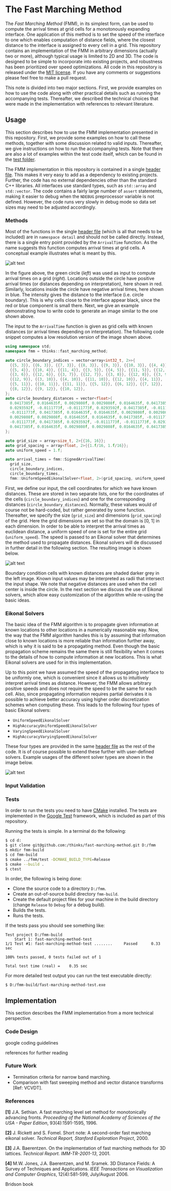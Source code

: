 # The Fast Marching Method
The *Fast Marching Method* (FMM), in its simplest form, can be used to compute the arrival times at grid cells for a monotonously expanding interface. One application of this method is to set the speed of the interface to one which enables computation of distance fields, where the closest distance to the interface is assigned to every cell in a grid. This repository contains an implementation of the FMM in arbitrary dimensions (actually two or more), although typical usage is limited to 2D and 3D. The code is designed to be simple to incorporate into existing projects, and robustness has been prioritized over speed optimizations. All code in this repository is released under the [MIT license](https://en.wikipedia.org/wiki/MIT_License). If you have any comments or suggestions please feel free to make a pull request.

This note is divided into two major sections. First, we provide examples on how to use the code along with other practical details such as running the accompanying tests. Thereafter, we described the technical choices that were made in the implementation with references to relevant literature.

## Usage
This section describes how to use the FMM implementation presented in this repository. First, we provide some examples on how to call these methods, together with some discussion related to valid inputs. Thereafter, we give instructions on how to run the accompanying tests. Note that there are also a lot of examples within the test code itself, which can be found in the [test folder](https://github.com/thinks/fast-marching-method/tree/master/test). 

The FMM implementation in this repository is contained in a single [header file](https://github.com/thinks/fast-marching-method/blob/master/include/thinks/fast_marching_method/fast_marching_method.hpp). This makes it very easy to add as a dependency to existing projects. Further, the code has no external dependencies other than the standard C++ libraries. All interfaces use standard types, such as `std::array` and `std::vector`. The code contains a fairly large number of `assert` statements, making it easier to debug when the `NDEBUG` preprocessor variable is not defined. However, the code runs very slowly in debug mode so data set sizes may need to be adjusted accordingly.

### Methods
Most of the functions in the single [header file](https://github.com/thinks/fast-marching-method/blob/master/include/thinks/fast_marching_method/fast_marching_method.hpp) (which is all that needs to be included) are in `namespace detail` and should not be called directly. Instead, there is a single entry point provided by the `ArrivalTime` function. As the name suggests this function computes arrival times at grid cells. A conceptual example illustrates what is meant by this.

![alt text](https://github.com/thinks/fast-marching-method/blob/master/img/fmm_readme_concept.png "Conceptual example")

In the figure above, the green circle (_left_) was used as input to compute arrival times on a grid (_right_). Locations outside the circle have positive arrival times (or distances depending on interpretation), here shown in red. Similarly, locations inside the circle have negative arrival times, here shown in blue. The intensity gives the distance to the interface (i.e. circle boundary). This is why cells close to the interface appear black, since the red or blue component is small there. Next, we give an example demonstrating how to write code to generate an image similar to the one shown above.

The input to the `ArrivalTime` function is given as grid cells with known distances (or arrival times depending on interpretation). The following code snippet computes a low resolution version of the image shown above.

```cpp
using namespace std;
namespace fmm = thinks::fast_marching_method;

auto circle_boundary_indices = vector<array<int32_t, 2>>{
  {{5, 3}}, {{6, 3}}, {{7, 3}}, {{8, 3}}, {{9, 3}}, {{10, 3}}, {{4, 4}},
  {{5, 4}}, {{10, 4}}, {{11, 4}}, {{3, 5}}, {{4, 5}}, {{11, 5}}, {{12, 5}},
  {{3, 6}}, {{12, 6}}, {{3, 7}}, {{12, 7}}, {{3, 8}}, {{12, 8}}, {{3, 9}},
  {{12, 9}}, {{3, 10}}, {{4, 10}}, {{11, 10}}, {{12, 10}}, {{4, 11}},
  {{5, 11}}, {{10, 11}}, {{11, 11}}, {{5, 12}}, {{6, 12}}, {{7, 12}},
  {{8, 12}}, {{9, 12}}, {{10, 12}},
};
auto circle_boundary_distances = vector<float>{
  0.0417385f, 0.0164635f, 0.0029808f, 0.0029808f, 0.0164635f, 0.0417385f,
  0.0293592f, -0.0111773f, -0.0111773f, 0.0293592f, 0.0417385f, -0.0111773f,
  -0.0111773f, 0.0417385f, 0.0164635f, 0.0164635f, 0.0029808f, 0.0029808f,
  0.0029808f, 0.0029808f, 0.0164635f, 0.0164635f, 0.0417385f, -0.0111773f,
  -0.0111773f, 0.0417385f, 0.0293592f, -0.0111773f, -0.0111773f, 0.0293592f,
  0.0417385f, 0.0164635f, 0.0029808f, 0.0029808f, 0.0164635f, 0.0417385f
};

auto grid_size = array<size_t, 2>{{16, 16}};
auto grid_spacing = array<float, 2>{{1.f/16, 1.f/16}};
auto uniform_speed = 1.f;

auto arrival_times = fmm::SignedArrivalTime(
  grid_size,
  circle_boundary_indices,
  circle_boundary_times,
  fmm::UniformSpeedEikonalSolver<float, 2>(grid_spacing, uniform_speed));
```

First, we define our input, the cell coordinates for which we have known distances. These are stored in two separate lists, one for the coordinates of the cells (`circle_boundary_indices`) and one for the corresponding distances (`circle_boundary_distances`). Normally, these values would of course not be hard-coded, but rather generated by some function. Thereafter, we specify the size (`grid_size`) and dimensions (`grid_spacing`) of the grid. Here the grid dimensions are set so that the domain is [0, 1] in each dimension. In order to be able to interpret the arrival times as euclidean distance, a uniform speed of one is set for the entire grid (`uniform_speed`). The speed is passed to an Eikonal solver that determines the method used to propagate distances. Eikonal solvers will de discussed in further detail in the following section. The resulting image is shown below.

![alt text](https://github.com/thinks/fast-marching-method/blob/master/img/fmm_readme_input_values.png "Code example")

Boundary condition cells with known distances are shaded darker grey in the left image. Known input values may be interpreted as radii that intersect the input shape. We note that negative distances are used when the cell center is inside the circle. In the next section we discuss the use of Eikonal solvers, which allow easy customization of the algorithm while re-using the basic ideas.

### Eikonal Solvers
The basic idea of the FMM algorithm is to propagate given information at known locations to other locations in a numerically reasonable way. Now, the way that the FMM algorithm handles this is by assuming that information close to known locations is more reliable than information further away, which is why it is said to be a propagating method. Even though the basic propagation scheme remains the same there is still flexibility when it comes to the details of how to compute information at new locations. This is what Eikonal solvers are used for in this implementation. 

Up to this point we have assumed the speed of the propagating interface to be uniformly one, which is convenient since it allows us to intuitively interpret arrival times as distance. However, the FMM allows arbitrary positive speeds and does not require the speed to be the same for each cell. Also, since propagating information requires partial derivates it is possible to achieve better accuracy using higher order discretization schemes when computing these. This leads to the following four types of basic Eikonal solvers:
* `UniformSpeedEikonalSolver`
* `HighAccuracyUniformSpeedEikonalSolver`
* `VaryingSpeedEikonalSolver`
* `HighAccuracyVaryingSpeedEikonalSolver`

These four types are provided in the same [header file](https://github.com/thinks/fast-marching-method/blob/master/include/thinks/fast_marching_method/fast_marching_method.hpp) as the rest of the code. It is of course possible to extend these further with user-defined solvers. Example usages of the different solver types are shown in the image below.

![alt text](https://github.com/thinks/fast-marching-method/blob/master/img/fmm_readme_eikonal_solvers.png "Eikonal solvers")


### Input Validation


### Tests
In order to run the tests you need to have [CMake](https://cmake.org/) installed. The tests are implemented in the [Google Test](https://github.com/google/googletest) framework, which is included as part of this repository. 

Running the tests is simple. In a terminal do the following:

```bash
$ cd d:
$ git clone git@github.com:/thinks/fast-marching-method.git D:/fmm
$ mkdir fmm-build
$ cd fmm-build
$ cmake ../fmm/test -DCMAKE_BUILD_TYPE=Release
$ cmake --build . 
$ ctest
```

In order, the following is being done:
* Clone the source code to a directory `D:/fmm`.
* Create an out-of-source build directory `fmm-build`.
* Create the default project files for your machine in the build directory (change `Release` to `Debug` for a debug build).
* Builds the tests.
* Runs the tests. 

If the tests pass you should see something like:

```
Test project D:/fmm-build
    Start 1: fast-marching-method-test
1/1 Test #1: fast-marching-method-test ........     Passed      0.33 sec

100% tests passed, 0 tests failed out of 1

Total test time (real) =    0.35 sec

```

For more detailed test output you can run the test executable directly:

```
$ D:/fmm-build/fast-marching-method-test.exe
```

## Implementation
This section describes the FMM implementation from a more technical perspective. 

### Code Design




google coding guidelines

references for further reading

### Future Work
* Termination criteria for narrow band marching.
* Comparison with fast sweeping method and vector distance transforms [Ref: VCVDT].


### References
**[1]** J.A. Sethian. A fast marching level set method for monotonically advancing fronts. *Proceeding of the National Academy of Sciences of the USA - Paper Edition*, 93(4):1591-1595, 1996.

**[2]** J. Rickett and S. Fomel. Short note: A second-order fast marching eikonal solver. *Technical Report, Stanford Exploration Project*, 2000.

**[3]** J.A. Baerentzen. On the implementation of fast marching methods for 3D lattices. *Technical Report. IMM-TR-2001-13*, 2001.

**[4]** M.W. Jones, J.A. Baerentzen, and M. Sramek. 3D Distance Fields: A Survey of Techniques and Applications. *IEEE Transactions on Visualization and Computer Graphics*, 12(4):581-599, July/August 2006.

Bridson book















